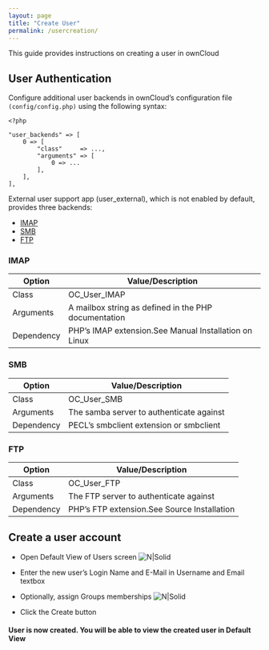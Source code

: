 ```yaml
---
layout: page
title: "Create User"
permalink: /usercreation/
---
```


This guide provides instructions on creating a user in ownCloud
## User Authentication 
Configure additional user backends in ownCloud’s configuration file ```(config/config.php)``` using the following syntax:
```
<?php

"user_backends" => [
    0 => [
        "class"     => ...,
        "arguments" => [
            0 => ...
        ],
    ],
],
```
External user support app (user_external), which is not enabled by default, provides three backends:
- [IMAP](#imap)
- [SMB](#smb)
- [FTP](#ftp)

### IMAP

| Option | Value/Description |
| --------------| ---------|
| Class | OC_User_IMAP
| Arguments | A mailbox string as defined in the PHP documentation|
| Dependency | PHP’s IMAP extension.See Manual Installation on Linux|

### SMB

| Option | Value/Description |
| --------------| ---------|
| Class | OC_User_SMB
| Arguments | The samba server to authenticate against|
| Dependency | PECL’s smbclient extension or smbclient|

### FTP

| Option | Value/Description |
| --------------| ---------|
| Class | OC_User_FTP
| Arguments | The FTP server to authenticate against|
| Dependency | PHP’s FTP extension.See Source Installation|

## Create a user account
- Open Default View of Users screen
![N|Solid](https://doc.owncloud.com/server/10.6/admin_manual/_images/configuration/user/users-page.png)

-	Enter the new user’s Login Name and E-Mail in Username and Email textbox
-	Optionally, assign Groups memberships
![N|Solid](https://doc.owncloud.com/server/10.6/admin_manual/_images/configuration/user/users-page-new-user.png)
-	Click the Create button

#### User is now created. You will be able to view the created user in **Default View**
